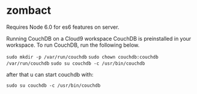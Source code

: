 # zombact

Requires Node 6.0 for es6 features on server.


Running CouchDB on a Cloud9 workspace
CouchDB is preinstalled in your workspace. To run CouchDB, run the following below.

`sudo mkdir -p /var/run/couchdb`
`sudo chown couchdb:couchdb /var/run/couchdb`
`sudo su couchdb -c /usr/bin/couchdb`


after that u can start couchdb with:

`sudo su couchdb -c /usr/bin/couchdb`
